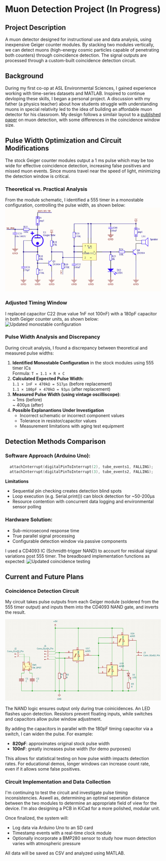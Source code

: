 # Muon Detection Project (In Progress)
## Project Description
A muon detector designed for instructional use and data analysis, using inexpensive Geiger counter modules. By stacking two modules vertically, we can detect muons (high-energy cosmic particles capable of penetrating both counters) through coincidence detection. The signal outputs are processed through a custom-built coincidence detection circuit.
## Background
During my first co-op at ASL Environmental Sciences, I gained experience working with time-series datasets and MATLAB. Inspired to continue devloping these skills, I began a personal project. A discussion with my father (a physics teacher) about how students struggle with understanding muons in special relativity led to the idea of building an affordable muon detector for his classroom. My design follows a similair layout to a [published paper](https://www.mdpi.com/2571-712X/7/3/34) on muon detection, with some differences in the coincidence window size.
## Pulse Width Optimization and Circuit Modifications
The stock Geiger counter modules output a 1 ms pulse which may be too wide for effective coincidence detection, increasing false positives and missed muon events. Since muons travel near the speed of light, minimizing the detection window is critical.
### Theoretical vs. Practical Analysis
From the module schematic, I identified a 555 timer in a monostable configuration, controlling the pulse width, as shown below:  
![Pulse Width Circuit in Geiger Counter Module](pulse_circuit.png)
### Adjusted Timing Window
I replaced capacitor C22 (true value 1nF not 100nF) with a 180pF capacitor in both Geiger counter units, as shown below:
![Updated monostable configuration](capacitor.png)
### Pulse Width Analysis and Discrepancy
During circuit analysis, I found a discrepancy between theoretical and measured pulse widths:
1. **Identified Monostable Configuration** in the stock modules using 555 timer ICs  
Formula: `T = 1.1 × R × C`
3. **Calculated Expected Pulse Width**:  
   `1.1 × 1nF × 470kΩ = 517μs`
   (before replacement)  
   `1.1 × 180pF × 470kΩ = 93μs`
   (after replacement)
4. **Measured Pulse Width (using vintage oscilliscope)**:  
   ~ 1ms (before)  
   ~ 400μs (after)
5. **Possible Explanantions Under Investigation**
   - Incorrect schematic or incorrect component values
   - Tolerance in resistor/capacitor values
   - Measurement limitations with aging test equipment
  
## Detection Methods Comparison
### Software Approach (Arduino Uno):
```cpp
  attachInterrupt(digitalPinToInterrupt(2), tube_events1, FALLING);
  attachInterrupt(digitalPinToInterrupt(3), tube_events2, FALLING);
```
**Limitations**  
  - Sequential pin checking creates detection blind spots
  - Loop execution (e.g. Serial.print()) can block detection for ~50-200μs
  - Resource contention with concurrent data logging and environmental sensor polling

### Hardware Solution:
  - Sub-microsecond response time
  - True parallel signal processing
  - Configurable detection window via passive components
         
I used a CD4093 IC (Schmidtt-trigger NAND) to account for residual signal variations post 555 timer. The breadboard implementation functions as expected:
![Updated coincidence testing](test.png)

## Current and Future Plans
### Coincidence Detection Circuit
My circuit takes pulse outputs from each Geiger module (soldered from the 555 timer output) and inputs them into the CD4093 NAND gate, and inverts the result.

![Current Edit of the Coincidence Detection Circuit](coincidence.png)

The NAND logic ensures output only during true coinicidences. An LED flashes upon detection. Resistors prevent floating inputs, while switches and capacitors allow pulse window adjustment.

By adding the capacitors in parallel with the 180pF timing capacitor via a switch, I can widen the pulse. For example:

- **820pF**: approximates original stock pulse width
- **100nF**: greatly increases pulse width (for demo purposes)

This allows for statistical testing on how pulse width impacts detection rates. For educational demos, longer windows can increase count rate, even if it allows some false positives.

### Circuit Implementation and Data Collection
I'm continuing to test the circuit and investigate pulse timing inconsistencies. Aswell as, determining an optimal seperation distance between the two modules to determine an appropriate field of view for the device. I'm also designing a PCB in KiCad for a more polished, modular unit.

Once finalized, the system will:
- Log data via Arduino Uno to an SD card
- Timestamp events with a real-time clock module
- Optionally incorporate a BMP280 sensor to study how muon detection varies with atmospheric pressure

All data will be saved as CSV and analyzed using MATLAB.
